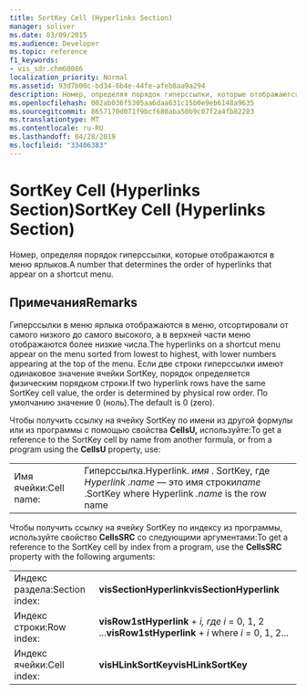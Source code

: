 ```yaml
---
title: SortKey Cell (Hyperlinks Section)
manager: soliver
ms.date: 03/09/2015
ms.audience: Developer
ms.topic: reference
f1_keywords:
- vis_sdr.chm60086
localization_priority: Normal
ms.assetid: 93d7b00c-bd34-6b4e-44fe-afeb8aa9a294
description: Номер, определяя порядок гиперссылки, которые отображаются в меню ярлыков.
ms.openlocfilehash: 002ab036f5305aa6daa631c15b0e9eb6148a9635
ms.sourcegitcommit: 8657170d071f9bcf680aba50b9c07f2a4fb82283
ms.translationtype: MT
ms.contentlocale: ru-RU
ms.lasthandoff: 04/28/2019
ms.locfileid: "33406383"
---
```

# <a name="sortkey-cell-hyperlinks-section"></a><span data-ttu-id="c88e5-103">SortKey Cell (Hyperlinks Section)</span><span class="sxs-lookup"><span data-stu-id="c88e5-103">SortKey Cell (Hyperlinks Section)</span></span>

<span data-ttu-id="c88e5-104">Номер, определяя порядок гиперссылки, которые отображаются в меню ярлыков.</span><span class="sxs-lookup"><span data-stu-id="c88e5-104">A number that determines the order of hyperlinks that appear on a shortcut menu.</span></span>
  
## <a name="remarks"></a><span data-ttu-id="c88e5-105">Примечания</span><span class="sxs-lookup"><span data-stu-id="c88e5-105">Remarks</span></span>

<span data-ttu-id="c88e5-106">Гиперссылки в меню ярлыка отображаются в меню, отсортировали от самого низкого до самого высокого, а в верхней части меню отображаются более низкие числа.</span><span class="sxs-lookup"><span data-stu-id="c88e5-106">The hyperlinks on a shortcut menu appear on the menu sorted from lowest to highest, with lower numbers appearing at the top of the menu.</span></span> <span data-ttu-id="c88e5-107">Если две строки гиперссылки имеют одинаковое значение ячейки SortKey, порядок определяется физическим порядком строки.</span><span class="sxs-lookup"><span data-stu-id="c88e5-107">If two hyperlink rows have the same SortKey cell value, the order is determined by physical row order.</span></span> <span data-ttu-id="c88e5-108">По умолчанию значение 0 (ноль).</span><span class="sxs-lookup"><span data-stu-id="c88e5-108">The default is 0 (zero).</span></span> 
  
<span data-ttu-id="c88e5-109">Чтобы получить ссылку на ячейку SortKey по имени из другой формулы или из программы с помощью свойства **CellsU,** используйте:</span><span class="sxs-lookup"><span data-stu-id="c88e5-109">To get a reference to the SortKey cell by name from another formula, or from a program using the **CellsU** property, use:</span></span> 
  
|||
|:-----|:-----|
|<span data-ttu-id="c88e5-110">Имя ячейки:</span><span class="sxs-lookup"><span data-stu-id="c88e5-110">Cell name:</span></span>  <br/> |<span data-ttu-id="c88e5-111">Гиперссылка.</span><span class="sxs-lookup"><span data-stu-id="c88e5-111">Hyperlink.</span></span> <span data-ttu-id="c88e5-112">*имя*  . SortKey, где  *Hyperlink .name*  — это имя строки</span><span class="sxs-lookup"><span data-stu-id="c88e5-112">*name*  .SortKey where Hyperlink  *.name*  is the row name</span></span>  <br/> |
   
<span data-ttu-id="c88e5-113">Чтобы получить ссылку на ячейку SortKey по индексу из программы, используйте свойство **CellsSRC** со следующими аргументами:</span><span class="sxs-lookup"><span data-stu-id="c88e5-113">To get a reference to the SortKey cell by index from a program, use the **CellsSRC** property with the following arguments:</span></span> 
  
|||
|:-----|:-----|
|<span data-ttu-id="c88e5-114">Индекс раздела:</span><span class="sxs-lookup"><span data-stu-id="c88e5-114">Section index:</span></span>  <br/> |<span data-ttu-id="c88e5-115">**visSectionHyperlink**</span><span class="sxs-lookup"><span data-stu-id="c88e5-115">**visSectionHyperlink**</span></span> <br/> |
|<span data-ttu-id="c88e5-116">Индекс строки:</span><span class="sxs-lookup"><span data-stu-id="c88e5-116">Row index:</span></span>  <br/> |<span data-ttu-id="c88e5-117">**visRow1stHyperlink**  +   *i,* *где i* = 0, 1, 2 ...</span><span class="sxs-lookup"><span data-stu-id="c88e5-117">**visRow1stHyperlink** +  *i*  where  *i*  = 0, 1, 2...</span></span>  <br/> |
|<span data-ttu-id="c88e5-118">Индекс ячейки:</span><span class="sxs-lookup"><span data-stu-id="c88e5-118">Cell index:</span></span>  <br/> |<span data-ttu-id="c88e5-119">**visHLinkSortKey**</span><span class="sxs-lookup"><span data-stu-id="c88e5-119">**visHLinkSortKey**</span></span> <br/> |
   

